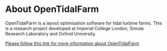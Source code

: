 About OpenTidalFarm 
===================

OpenTidalFarm is a layout optimisation software for tidal turbine farms. 
This is a research project developed at Imperial College London, Simula Research Laboratory and Oxford University.

[Please follow this link for more information about OpenTidalFarm](http://opentidalfarm.readthedocs.org/en/latest/index.html#)
